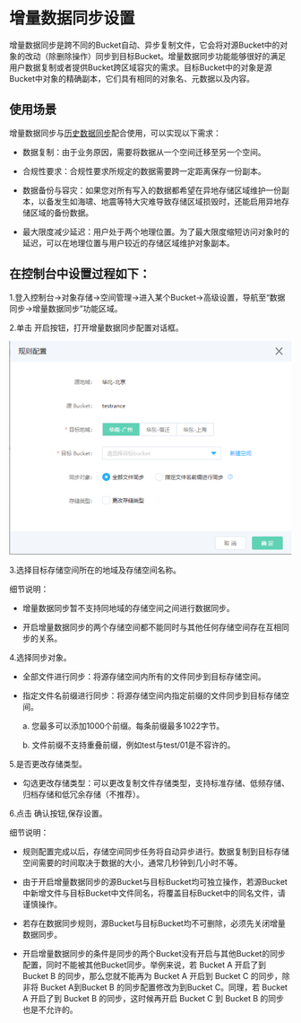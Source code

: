 # 增量数据同步设置

增量数据同步是跨不同的Bucket自动、异步复制文件，它会将对源Bucket中的对象的改动（除删除操作）同步到目标Bucket。增量数据同步功能能够很好的满足用户数据复制或者提供Bucket跨区域容灾的需求。目标Bucket中的对象是源Bucket中对象的精确副本，它们具有相同的对象名、元数据以及内容。

## 使用场景

增量数据同步与[历史数据同步](../../Operation-Guide/Manage-Bucket/Historical-Data-Synchronization-Setting.md)配合使用，可以实现以下需求：

* 数据复制：由于业务原因，需要将数据从一个空间迁移至另一个空间。

* 合规性要求：合规性要求所规定的数据需要跨一定距离保存一份副本。

* 数据备份与容灾：如果您对所有写入的数据都希望在异地存储区域维护一份副本，以备发生如海啸、地震等特大灾难导致存储区域损毁时，还能启用异地存储区域的备份数据。

* 最大限度减少延迟：用户处于两个地理位置。为了最大限度缩短访问对象时的延迟，可以在地理位置与用户较近的存储区域维护对象副本。


## 在控制台中设置过程如下：

1.登入控制台->对象存储->空间管理->进入某个Bucket->高级设置，导航至“数据同步->增量数据同步”功能区域。

2.单击 开启按钮，打开增量数据同步配置对话框。

![配置增量数据同步](../../../../../image/Object-Storage-Service/OSS-042.png)

3.选择目标存储空间所在的地域及存储空间名称。

细节说明：

* 增量数据同步暂不支持同地域的存储空间之间进行数据同步。

* 开启增量数据同步的两个存储空间都不能同时与其他任何存储空间存在互相同步的关系。

4.选择同步对象。

* 全部文件进行同步：将源存储空间内所有的文件同步到目标存储空间。

* 指定文件名前缀进行同步：将源存储空间内指定前缀的文件同步到目标存储空间。

   a.  您最多可以添加1000个前缀。每条前缀最多1022字节。

   b.  文件前缀不支持重叠前缀，例如test与test/01是不容许的。

5.是否更改存储类型。

 * 勾选更改存储类型：可以更改复制文件存储类型，支持标准存储、低频存储、归档存储和低冗余存储（不推荐）。


6.点击 确认按钮,保存设置。

细节说明：

 * 规则配置完成以后，存储空间同步任务将自动异步进行。数据复制到目标存储空间需要的时间取决于数据的大小，通常几秒钟到几小时不等。

 * 由于开启增量数据同步的源Bucket与目标Bucket均可独立操作，若源Bucket中新增文件与目标Bucket中文件同名，将覆盖目标Bucket中的同名文件，请谨慎操作。

 * 若存在数据同步规则，源Bucket与目标Bucket均不可删除，必须先关闭增量数据同步。

 * 开启增量数据同步的条件是同步的两个Bucket没有开启与其他Bucket的同步配置，同时不能被其他Bucket同步。举例来说，若 Bucket A 开启了到 Bucket B 的同步，那么您就不能再为 Bucket A 开启到 Bucket C 的同步，除非将 Bucket A到Bucket B 的同步配置修改为到Bucket C。同理，若 Bucket A 开启了到 Bucket B 的同步，这时候再开启 Bucket C 到 Bucket B 的同步也是不允许的。
